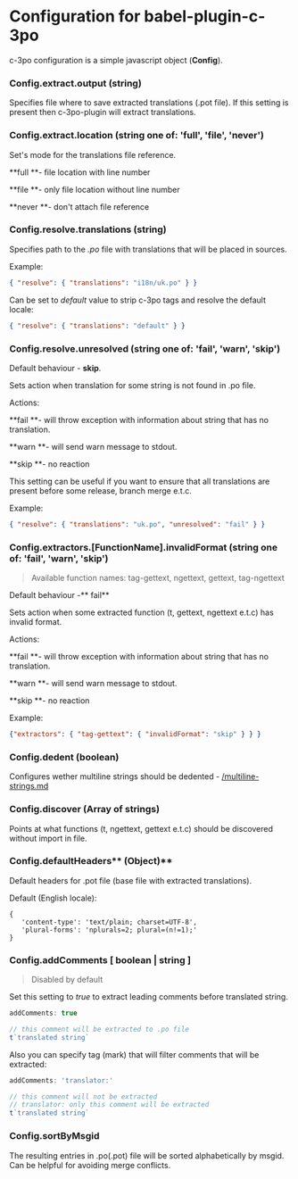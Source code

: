 # Configuration for babel-plugin-c-3po

c-3po configuration is a simple javascript object \(**Config**\).

### Config.extract.output \(string\)

Specifies file where to save extracted translations \(.pot file\). If this setting is present then c-3po-plugin will extract translations.

### Config.extract.location \(string one of: 'full', 'file', 'never'\)

Set's mode for the translations file reference.

**full **- file location with line number

**file **- only file location without line number

**never **- don't attach file reference

### **Config.resolve.translations \(string\)**

Specifies path to the *.po* file with translations that will be placed in sources.

Example:
```json
{ "resolve": { "translations": "i18n/uk.po" } }
``` 

Can be set to *default* value to strip c-3po tags and resolve the default locale:

```json
{ "resolve": { "translations": "default" } }
```

### **Config.resolve.unresolved \(string one of: 'fail', 'warn', 'skip'\)**

Default behaviour - **skip**.

Sets action when translation for some string is not found in .po file.

Actions:

**fail **- will throw exception with information about string that has no translation.

**warn **- will send warn message to stdout.

**skip **- no reaction

This setting can be useful if you want to ensure that all translations are present before some release, branch merge e.t.c.

Example: 
```json
{ "resolve": { "translations": "uk.po", "unresolved": "fail" } }
```

### Config.extractors.[FunctionName].invalidFormat \(string one of: 'fail', 'warn', 'skip'\)

> Available function names: tag-gettext, ngettext, gettext, tag-ngettext

Default behaviour -** fail**

Sets action when some extracted function \(t, gettext, ngettext e.t.c\) has invalid format.

Actions:

**fail **- will throw exception with information about string that has no translation.

**warn **- will send warn message to stdout.

**skip **- no reaction

Example:
```json
{"extractors": { "tag-gettext": { "invalidFormat": "skip" } } }
```

### Config.dedent \(boolean\)

Configures wether multiline strings should be dedented - [/multiline-strings.md](/multiline-strings.md)

### Config.discover \(Array of strings\)

Points at what functions \(t, ngettext, gettext e.t.c\) should be discovered without import in file.

### Config.defaultHeaders** \(Object\)**

Default headers for .pot file \(base file with extracted translations\).

Default \(English locale\):

```
{
   'content-type': 'text/plain; charset=UTF-8',
   'plural-forms': 'nplurals=2; plural=(n!=1);'
}
```

### Config.addComments **[ boolean | string ]**
> Disabled by default

Set this setting to *true* to extract leading comments before translated string.
```js
addComments: true
```

```js
// this comment will be extracted to .po file
t`translated string`
```

Also you can specify tag (mark) that will filter comments that will be extracted:
```js
addComments: 'translator:'
```

```js
// this comment will not be extracted
// translator: only this comment will be extracted
t`translated string`
```

### Config.sortByMsgid

The resulting entries in .po(.pot) file will be sorted alphabetically by msgid. Can be helpful
for avoiding merge conflicts.